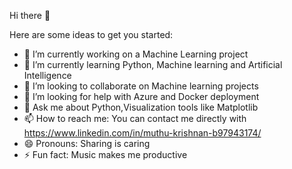 Hi there 👋


Here are some ideas to get you started:

- 🔭 I’m currently working on a Machine Learning project
- 🌱 I’m currently learning Python, Machine learning and Artificial Intelligence
- 👯 I’m looking to collaborate on Machine learning projects
- 🤔 I’m looking for help with Azure and Docker deployment
- 💬 Ask me about Python,Visualization tools like Matplotlib
- 📫 How to reach me: You can contact me directly with https://www.linkedin.com/in/muthu-krishnan-b97943174/
- 😄 Pronouns: Sharing is caring
- ⚡ Fun fact: Music makes me productive

